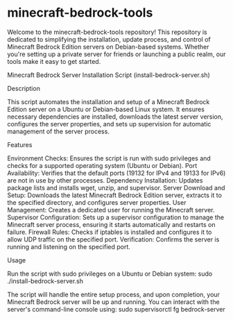 # minecraft-bedrock-tools
Welcome to the minecraft-bedrock-tools repository!  This repository is dedicated to simplifying the installation, update process, and control of Minecraft Bedrock Edition servers on Debian-based systems. Whether you're setting up a private server for friends or launching a public realm, our tools make it easy to get started.

Minecraft Bedrock Server Installation Script (install-bedrock-server.sh)

Description

This script automates the installation and setup of a Minecraft Bedrock Edition server on a Ubuntu or Debian-based Linux system. It ensures necessary dependencies are installed, downloads the latest server version, configures the server properties, and sets up supervision for automatic management of the server process.

Features

Environment Checks: Ensures the script is run with sudo privileges and checks for a supported operating system (Ubuntu or Debian).
Port Availability: Verifies that the default ports (19132 for IPv4 and 19133 for IPv6) are not in use by other processes.
Dependency Installation: Updates package lists and installs wget, unzip, and supervisor.
Server Download and Setup: Downloads the latest Minecraft Bedrock Edition server, extracts it to the specified directory, and configures server properties.
User Management: Creates a dedicated user for running the Minecraft server.
Supervisor Configuration: Sets up a supervisor configuration to manage the Minecraft server process, ensuring it starts automatically and restarts on failure.
Firewall Rules: Checks if iptables is installed and configures it to allow UDP traffic on the specified port.
Verification: Confirms the server is running and listening on the specified port.

Usage

Run the script with sudo privileges on a Ubuntu or Debian system:
  sudo ./install-bedrock-server.sh

The script will handle the entire setup process, and upon completion, your Minecraft Bedrock server will be up and running. You can interact with the server's command-line console using:
  sudo supervisorctl fg bedrock-server
